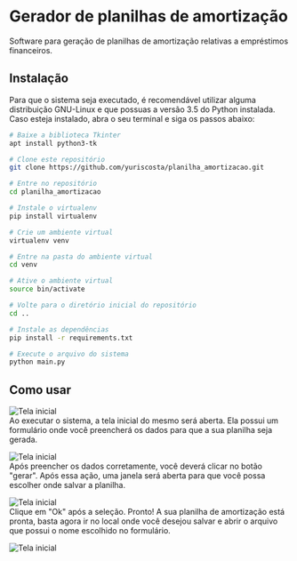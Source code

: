 # Gerador de planilhas de amortização
Software para geração de planilhas de amortização relativas a empréstimos financeiros.

## Instalação
Para que o sistema seja executado, é recomendável utilizar alguma distribuição GNU-Linux e que possuas a versão 3.5 do Python instalada. Caso esteja instalado, abra o seu terminal e siga os passos abaixo:
```bash
# Baixe a biblioteca Tkinter
apt install python3-tk

# Clone este repositório
git clone https://github.com/yuriscosta/planilha_amortizacao.git

# Entre no repositório
cd planilha_amortizacao

# Instale o virtualenv
pip install virtualenv

# Crie um ambiente virtual
virtualenv venv

# Entre na pasta do ambiente virtual
cd venv

# Ative o ambiente virtual
source bin/activate

# Volte para o diretório inicial do repositório
cd ..

# Instale as dependências
pip install -r requirements.txt

# Execute o arquivo do sistema
python main.py
```

## Como usar
![Tela inicial](http://i.imgur.com/TlvXTfE.png) <br>
Ao executar o sistema, a tela inicial do mesmo será aberta. Ela possui um formulário onde você preencherá os dados para que a sua planilha seja gerada.

![Tela inicial](http://i.imgur.com/NsTONHJ.png) <br>
Após preencher os dados corretamente, você deverá clicar no botão "gerar". Após essa ação, uma janela será aberta para que você possa escolher onde salvar a planilha.

![Tela inicial](http://i.imgur.com/gvnW8df.png) <br>
Clique em "Ok" após a seleção. Pronto! A sua planilha de amortização está pronta, basta agora ir no local onde você desejou salvar e abrir o arquivo que possui o nome escolhido no formulário.

![Tela inicial](http://i.imgur.com/vD9Zu47.png)
